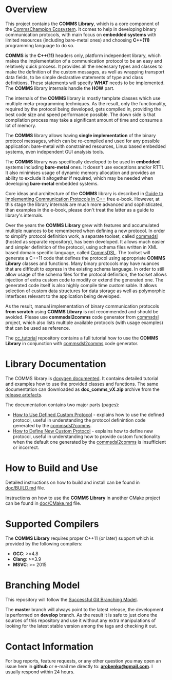 # Overview
This project contains the **COMMS Library**, which is a core component of the
[CommsChampion Ecosystem](https://commschamp.github.io).
It comes to help in developing binary communication protocols, with main focus on
**embedded systems** with limited resources (including 
bare-metal ones) and choosing **C++(11)** programming language to do so. 

**COMMS** is the **C++(11)** headers only, platform independent library, 
which makes the implementation of a communication
protocol to be an easy and relatively quick process. It provides all the necessary
types and classes to make the definition of the custom messages, as well as
wrapping transport data fields, to be simple declarative statements of type and
class definitions. These statements will specify **WHAT** needs to be implemented. 
The **COMMS** library internals handle the **HOW** part.

The internals of the **COMMS** library is mostly template classes which use 
multiple meta-programming techniques. As the result, only the functionality,
required by the protocol being developed, gets compiled in, providing the best code size and
speed performance possible. The down side is that compilation process may
take a significant amount of time and consume a lot of memory.

The **COMMS** library allows having **single implementation** of the binary 
protocol messages, which can be re-compiled and used for any possible application:
bare-metal with constrained resources, Linux based embedded systems, even 
independent GUI analysis tools.

The **COMMS** library was specifically developed to be used in **embedded** systems
including **bare-metal** ones. It doesn't use exceptions and/or RTTI. It also
minimises usage of dynamic memory allocation and provides an ability to exclude
it altogether if required, which may be needed when developing **bare-metal**
embedded systems. 

Core ideas and architecture of the **COMMS** library is described in
[Guide to Implementing Communication Protocols in C++](https://commschamp.github.io/comms_protocols_cpp/) free e-book.
However, at this stage the library internals are much more advanced and sophisticated, than
examples in the e-book, please don't treat the latter as a guide to library's internals.

Over the years the 
**COMMS Library** grew with features and accumulated
multiple nuances to be remembered when defining a new protocol. In order to
simplify protocol definition work, a separate toolset, called 
[commsdsl](https://github.com/commschamp/commsdsl) (hosted as separate repository), 
has been developed. It allows much easier and simpler definition of the protocol, 
using schema files written in XML based domain specific language, called 
[CommsDSL](https://github.com/commschamp/CommsDSL-Specification). The toolset
will generate a C++11 code that defines the protocol using appropriate
**COMMS Library** classes and functions. Many binary protocols 
may have nuances that are difficult to express in the existing schema language. 
In order to still allow usage of the schema files for the protocol definition, the
toolset allows injection of extra custom code to modify or extend the generated
one. The generated code itself is also highly compile time customisable. It
allows selection of custom data structures for data storage as well as polymorphic
interfaces relevant to the application being developed.

As the result, manual implementation of binary communication protocols 
**from scratch** using 
**COMMS Library** is not recommended and should be avoided. Please use
**commsdsl2comms** code generator from 
[commsdsl](https://github.com/commschamp/commsdsl) project, which also
lists multiple available protocols (with usage examples) that can be used
as reference.

The [cc_tutorial](https://github.com/commschamp/cc_tutorial/) repository 
contains a full tutorial how to use the **COMMS Library** in conjunction with 
[commsdsl2comms](https://github.com/commschamp/commsdsl) code generator.

# Library Documentation
The COMMS library is [doxygen documented](https://commschamp.github.io/comms_doc/).
It contains detailed tutorial and examples how to use the provided 
classes and functions. The same documentation can
downloaded as **doc_comms_vX.zip** archive from the
[release artefacts](https://github.com/commschamp/comms/releases).

The documentation contains two major parts (pages):

- [How to Use Defined Custom Protocol](https://commschamp.github.io/comms_doc/page_use_prot.html) - 
    explains how to use the defined protocol, useful in understanding the protocol
    definintion code generated by the 
    [commsdsl2comms](https://github.com/commschamp/commsdsl).
- [How to Define New Custom Protocol](https://commschamp.github.io/comms_doc/page_define_prot.html) -
    explains how to define new protocol, useful in understanding how to provide custom
    functionality when the default one generated by the 
    [commsdsl2comms](https://github.com/commschamp/commsdsl) is 
    insufficient or incorrect.

# How to Build and Use
Detailed instructions on how to build and install can be
found in [doc/BUILD.md](doc/BUILD.md) file.

Instructions on how to use the **COMMS Library** in another CMake
project can be found in [doc/CMake.md](doc/CMake.md) file.

# Supported Compilers
The **COMMS Library** requires proper C++11 (or later) support which
is provided by the following compilers:
- **GCC**: >=4.8
- **Clang**: >=3.9
- **MSVC**: >= 2015

# Branching Model
This repository will follow the 
[Successful Git Branching Model](http://nvie.com/posts/a-successful-git-branching-model/).

The **master** branch will always point to the latest release, the
development is performed on **develop** branch. As the result it is safe
to just clone the sources of this repository and use it without
any extra manipulations of looking for the latest stable version among the tags and
checking it out.

# Contact Information
For bug reports, feature requests, or any other question you may open an issue
here in **github** or e-mail me directly to: **arobenko@gmail.com**. I usually
respond within 24 hours.
